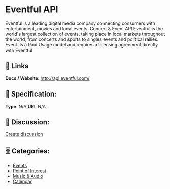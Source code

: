 # Eventful API


Eventful is a leading digital media company connecting consumers with entertainment, movies and local events.  Concert & Event API Eventful is the world's largest collection of events, taking place in local markets throughout the world, from concerts and sports to singles events and political rallies. Event. Is a Paid Usage model and requires a licensing agreement directly with Eventful

##  🔗 Links
**Docs / Website**: http://api.eventful.com/

## 🧬 Specification:
**Type**: N/A
**URI**: N/A

## 💬 Discussion:
[Create discussion](https://github.com/apis-list/apis-list/discussions/new)

## 🗄️ Categories:
- [Events](https://github.com/apis-list/apis-list#events)
- [Point of Interest](https://github.com/apis-list/apis-list#point-of-interest)
- [Music & Audio](https://github.com/apis-list/apis-list#music-and-audio)
- [Calendar](https://github.com/apis-list/apis-list#calendar)







